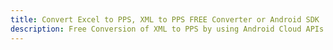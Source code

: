---title: Convert Excel to PPS, XML to PPS FREE Converter or Android SDKdescription: Free Conversion of XML to PPS by using Android Cloud APIs & SDKs. Also Create, Edit & Render Microsoft Excel, CSV and SpreadsheetML worksheets or spreadsheet in the Cloud.---